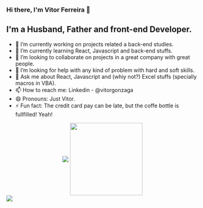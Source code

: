 ### Hi there, I'm Vitor Ferreira 👋


## I'm a Husband, Father and front-end Developer.

- 🔭 I’m currently working on projects related a back-end studies.
- 🌱 I’m currently learning React, Javascript and back-end stuffs.
- 👯 I’m looking to collaborate on projects in a great company with great people.
- 🤔 I’m looking for help with any kind of problem with hard and soft skills.
- 💬 Ask me about React, Javascript and (whiy not?) Excel stuffs (specially macros in VBA).
- 📫 How to reach me: Linkedin - @vitorgonzaga
- 😄 Pronouns: Just Vitor.
- ⚡ Fun fact: The credit card pay can be late, but the coffe bottle is fullfilled! Yeah!

<div>
  <div align="center" margin="0 0 20px 0">
    <img align="center" margin="0px 10px 10px 0px" src="https://github-readme-stats.vercel.app/api?username=vitorgonzaga&show_icons=true&theme=radical" />
    <img align="center" height="190px" margin="0 10px 10px 0" src= "https://github-readme-stats.vercel.app/api/top-langs/?username=vitorgonzaga&layout=compact&theme=radical" />
  </div>
    <img align="center" margin="20px 0 0 0" src="https://github-readme-stats.vercel.app/api/wakatime?username=vitorgonzaga&theme=radical" />
</div>
